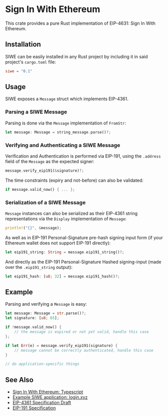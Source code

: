 # Sign In With Ethereum

This crate provides a pure Rust implementation of EIP-4631: Sign In With Ethereum.

## Installation

SIWE can be easily installed in any Rust project by including it in said project's `cargo.toml` file:

``` toml
siwe = "0.1"
```

## Usage

SIWE exposes a `Message` struct which implements EIP-4361.

### Parsing a SIWE Message

Parsing is done via the `Message` implementation of `FromStr`:

``` rust
let message: Message = string_message.parse()?;
```

### Verifying and Authenticating a SIWE Message

Verification and Authentication is performed via EIP-191, using the `.address` field of the `Message` as the expected signer:

``` rust
message.verify_eip191(&signature)?;
```

The time constraints (expiry and not-before) can also be validated:

``` rust
if message.valid_now() { ... };
```

### Serialization of a SIWE Message

`Message` instances can also be serialized as their EIP-4361 string representations via the `Display` implementation of `Message`:

``` rust
println!("{}", &message);
```

As well as in EIP-191 Personal-Signature pre-hash signing input form (if your Ethereum wallet does not support EIP-191 directly):

``` rust
let eip191_string: String = message.eip191_string()?;
```

And directly as the EIP-191 Personal-Signature Hashed signing-input (made over the `.eip191_string` output):

``` rust
let eip191_hash: [u8; 32] = message.eip191_hash()?;
```

## Example

Parsing and verifying a `Message` is easy:

``` rust
let message: Message = str.parse()?;
let signature: [u8; 65];

if !message.valid_now() {
    // the message is expired or not yet valid, handle this case
};

if let Err(e) = message.verify_eip191(signature) {
    // message cannot be correctly authenticated, handle this case
}

// do application-specific things
```

## See Also

- [Sign In With Ethereum: Typescript](https://github.com/spruceid/siwe)
- [Example SIWE application: login.xyz](https://github.com/spruceid/loginxyz)
- [EIP-4361 Specification Draft](https://github.com/spruceid/EIPs/blob/eip-4361/EIPS/eip-4361.md)
- [EIP-191 Specification](https://eips.ethereum.org/EIPS/eip-191)
